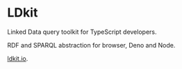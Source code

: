 # LDkit

Linked Data query toolkit for TypeScript developers.

RDF and SPARQL abstraction for browser, Deno and Node.

[ldkit.io](https://ldkit.io).
